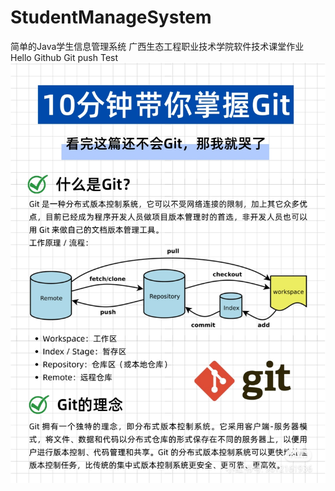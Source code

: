 # StudentManageSystem
简单的Java学生信息管理系统 
广西生态工程职业技术学院软件技术课堂作业
Hello Github
Git push Test
<img src="https://github.com/Xuyuanjin/StudentManageSystem/blob/master/Camera_1000g0k02o8j26tajq0005p3o09u43g1agkojj7o.jpg" alt="">
